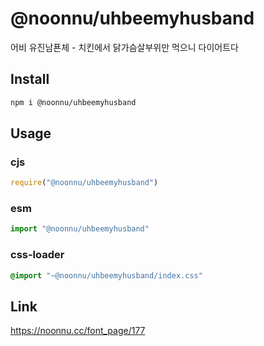 # @noonnu/uhbeemyhusband
어비 유진남푠체 - 치킨에서 닭가슴살부위만 먹으니 다이어트다

## Install
```sh
npm i @noonnu/uhbeemyhusband
```
## Usage
### cjs
```js
require("@noonnu/uhbeemyhusband")
```
### esm
```js
import "@noonnu/uhbeemyhusband"
```
### css-loader
```css
@import "~@noonnu/uhbeemyhusband/index.css"
```

## Link
https://noonnu.cc/font_page/177